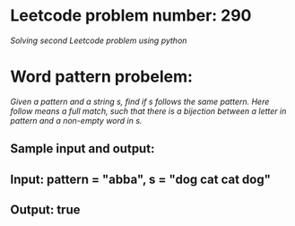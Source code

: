 # Leetcode problem number: 290
_Solving second Leetcode problem using python_

# Word pattern probelem:
_Given a pattern and a string s, find if s follows the same pattern. Here follow means a full match, such that there is a bijection between a letter in pattern and a non-empty word in s._
## Sample input and output: 
##  Input: pattern = "abba", s = "dog cat cat dog"
##  Output: true


